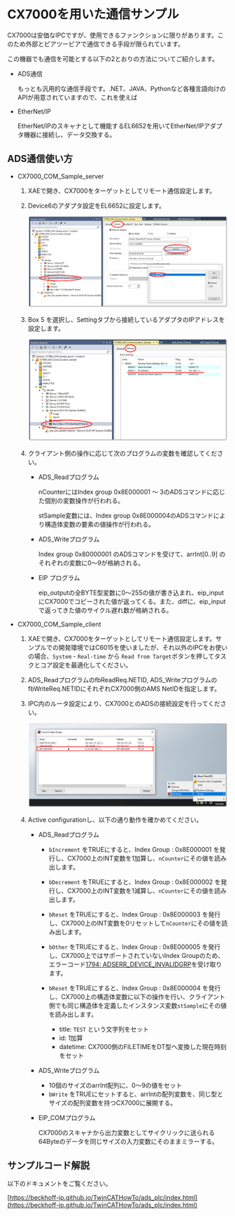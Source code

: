 # CX7000を用いた通信サンプル

CX7000は安価なIPCですが、使用できるファンクションに限りがあります。このため外部とピアツーピアで通信できる手段が限られています。

この機器でも通信を可能とする以下の2とおりの方法についてご紹介します。

* ADS通信

    もっとも汎用的な通信手段です。.NET、JAVA、Pythonなど各種言語向けのAPIが用意されていますので、これを使えば

* EtherNet/IP

    EtherNet/IPのスキャナとして機能するEL6652を用いてEtherNet/IPアダプタ機器に接続し、データ交換する。

## ADS通信使い方

* CX7000_COM_Sample_server

    1. XAEで開き、CX7000をターゲットとしてリモート通信設定します。
    2. Device6のアダプタ設定をEL6652に設定します。

        ![](assets/2024-08-09-12-54-17.png)

    3. Box 5 を選択し、Settingタブから接続しているアダプタのIPアドレスを設定します。

        ![](assets/2024-08-09-12-55-50.png)

    4. クライアント側の操作に応じて次のプログラムの変数を確認してください。

        * ADS_Readプログラム

            nCounterにはIndex group 0x8E000001 ～ 3のADSコマンドに応じた個別の変数操作が行われる。

            stSample変数には、Index group 0x8E000004のADSコマンドにより構造体変数の要素の値操作が行われる。

        * ADS_Writeプログラム

            Index group 0x80000001 のADSコマンドを受けて、arrInt[0..9] のそれぞれの変数に0～9が格納される。

        * EIP プログラム

            eip_outputの全BYTE型変数に0～255の値が書き込まれ、eip_inputにCX7000でコピーされた値が返ってくる。また、diffに、eip_inputで返ってきた値のサイクル遅れ数が格納される。

* CX7000_COM_Sample_client

    1. XAEで開き、CX7000をターゲットとしてリモート通信設定します。サンプルでの開発環境ではC6015を使いましたが、それ以外のIPCをお使いの場合、`System` - `Real-time` から `Read from Target`ボタンを押してタスクとコア設定を最適化してください。
    2. ADS_ReadプログラムのfbReadReq.NETID, ADS_WriteプログラムのfbWriteReq.NETIDにそれぞれCX7000側のAMS NetIDを指定します。

    3. IPC内のルータ設定により、CX7000とのADSの接続設定を行ってください。

        ![](assets/2024-08-09-13-30-20.png)

    4. Active configurationし、以下の通り動作を確かめてください。

        * ADS_Readプログラム

            * `bIncrement` をTRUEにすると、Index Group : 0x8E000001 を発行し、CX7000上のINT変数を1加算し、`nCounter`にその値を読み出します。
            * `bDecrement` をTRUEにすると、Index Group : 0x8E000002 を発行し、CX7000上のINT変数を1減算し、`nCounter`にその値を読み出します。
            * `bReset` をTRUEにすると、Index Group : 0x8E000003 を発行し、CX7000上のINT変数を0リセットして`nCounter`にその値を読み出します。
            * `bOther` をTRUEにすると、Index Group : 0x8E000005 を発行し、CX7000上ではサポートされていないIndex Groupのため、エラーコード[1794: ADSERR_DEVICE_INVALIDGRP](https://infosys.beckhoff.com/content/1033/tcplclib_tc2_system/374277003.html?id=8184646495904269857)を受け取ります。
            * `bReset` をTRUEにすると、Index Group : 0x8E000004 を発行し、CX7000上の構造体変数に以下の操作を行い、クライアント側でも同じ構造体を定義したインスタンス変数`stSample`にその値を読み出します。

                * title: `TEST` という文字列をセット
                * id: 1加算
                * datetime: CX7000側のFILETIMEをDT型へ変換した現在時刻をセット

        * ADS_Writeプログラム

            * 10個のサイズのarrInt配列に、0～9の値をセット
            * `bWrite` をTRUEにセットすると、arrIntの配列変数を、同じ型とサイズの配列変数を持つCX7000に展開する。

        * EIP_COMプログラム

            CX7000のスキャナから出力変数としてサイクリックに送られる64Byteのデータを同じサイズの入力変数にそのままミラーする。

## サンプルコード解説

以下のドキュメントをご覧ください。

[https://beckhoff-jp.github.io/TwinCATHowTo/ads_plc/index.html](https://beckhoff-jp.github.io/TwinCATHowTo/ads_plc/index.html)